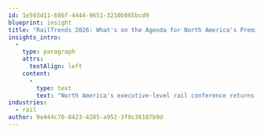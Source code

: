 ```yaml
---
id: 1e503d11-686f-4444-9651-3210b065bcd9
blueprint: insight
title: "RailTrends 2026: What's on the Agenda for North America's Premier Rail Conference"
insights_intro:
  -
    type: paragraph
    attrs:
      textAlign: left
    content:
      -
        type: text
        text: "North America's executive-level rail conference returns to New York with an agenda addressing the sector's most pressing strategic challenges. From infrastructure investment priorities to technology adoption roadmaps, RailTrends brings together the decision-makers shaping the continent's railway future. Here's what to expect from this premium event."
industries:
  - rail
author: 9e444c70-8423-4285-a952-3f0c36187b9d
---
```

